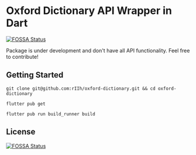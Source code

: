 # Oxford Dictionary API Wrapper in Dart
[![FOSSA Status](https://app.fossa.com/api/projects/git%2Bgithub.com%2FrIIh%2Foxford-dictionary-dart.svg?type=shield)](https://app.fossa.com/projects/git%2Bgithub.com%2FrIIh%2Foxford-dictionary-dart?ref=badge_shield)


Package is under development and don't have all API functionality.
Feel free to contribute!

## Getting Started

```
git clone git@github.com:rIIh/oxford-dictionary.git && cd oxford-dictionary
```

```
flutter pub get
```


```
flutter pub run build_runner build
```

## License
[![FOSSA Status](https://app.fossa.com/api/projects/git%2Bgithub.com%2FrIIh%2Foxford-dictionary-dart.svg?type=large)](https://app.fossa.com/projects/git%2Bgithub.com%2FrIIh%2Foxford-dictionary-dart?ref=badge_large)